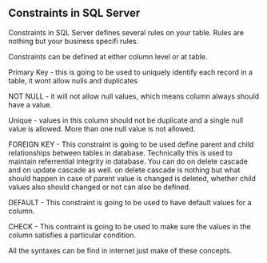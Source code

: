 ## Constraints in SQL Server

Constraints in SQL Server defines several rules on your table. Rules are nothing but your business specifi rules.

Constraints can be defined at either column level or at table.

Primary Key - this is going to be used to uniquely identify each record in a table, it wont allow nulls and duplicates

NOT NULL - it will not allow null values, which means column always should have a value.

Unique - values in this column should not be duplicate and a single null value is allowed. More than one null value is not allowed.

FOREIGN KEY - This constraint is going to be used define parent and child relationships between tables in database. Technically this is used to maintain referrential integrity in database. You can do on delete cascade and on update cascade as well. on delete cascade is nothing but what should happen in case of parent value is changed is deleted, whether child values also should changed or not can also be defined.

DEFAULT - This constraint is going to be used to have default values for a column.

CHECK - This contraint is going to be used to make sure the values in the column satisfies a particular condition.

All the syntaxes can be find in internet just make of these concepts.
